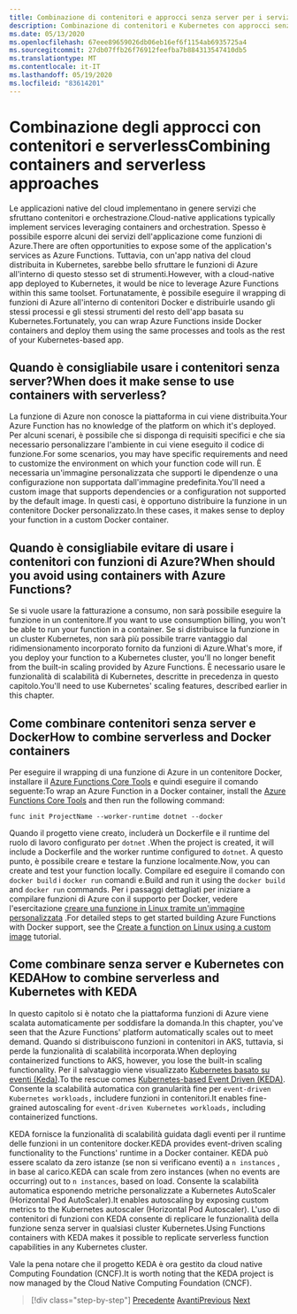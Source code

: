 ```yaml
---
title: Combinazione di contenitori e approcci senza server per i servizi nativi del cloud
description: Combinazione di contenitori e Kubernetes con approcci senza server
ms.date: 05/13/2020
ms.openlocfilehash: 67eee89659026db06eb16ef6f1154ab6935725a4
ms.sourcegitcommit: 27db07ffb26f76912feefba7b884313547410db5
ms.translationtype: MT
ms.contentlocale: it-IT
ms.lasthandoff: 05/19/2020
ms.locfileid: "83614201"
---
```

# <a name="combining-containers-and-serverless-approaches"></a><span data-ttu-id="a5306-103">Combinazione degli approcci con contenitori e serverless</span><span class="sxs-lookup"><span data-stu-id="a5306-103">Combining containers and serverless approaches</span></span>

<span data-ttu-id="a5306-104">Le applicazioni native del cloud implementano in genere servizi che sfruttano contenitori e orchestrazione.</span><span class="sxs-lookup"><span data-stu-id="a5306-104">Cloud-native applications typically implement services leveraging containers and orchestration.</span></span> <span data-ttu-id="a5306-105">Spesso è possibile esporre alcuni dei servizi dell'applicazione come funzioni di Azure.</span><span class="sxs-lookup"><span data-stu-id="a5306-105">There are often opportunities to expose some of the application's services as Azure Functions.</span></span> <span data-ttu-id="a5306-106">Tuttavia, con un'app nativa del cloud distribuita in Kubernetes, sarebbe bello sfruttare le funzioni di Azure all'interno di questo stesso set di strumenti.</span><span class="sxs-lookup"><span data-stu-id="a5306-106">However, with a cloud-native app deployed to Kubernetes, it would be nice to leverage Azure Functions within this same toolset.</span></span> <span data-ttu-id="a5306-107">Fortunatamente, è possibile eseguire il wrapping di funzioni di Azure all'interno di contenitori Docker e distribuirle usando gli stessi processi e gli stessi strumenti del resto dell'app basata su Kubernetes.</span><span class="sxs-lookup"><span data-stu-id="a5306-107">Fortunately, you can wrap Azure Functions inside Docker containers and deploy them using the same processes and tools as the rest of your Kubernetes-based app.</span></span>

## <a name="when-does-it-make-sense-to-use-containers-with-serverless"></a><span data-ttu-id="a5306-108">Quando è consigliabile usare i contenitori senza server?</span><span class="sxs-lookup"><span data-stu-id="a5306-108">When does it make sense to use containers with serverless?</span></span>

<span data-ttu-id="a5306-109">La funzione di Azure non conosce la piattaforma in cui viene distribuita.</span><span class="sxs-lookup"><span data-stu-id="a5306-109">Your Azure Function has no knowledge of the platform on which it's deployed.</span></span> <span data-ttu-id="a5306-110">Per alcuni scenari, è possibile che si disponga di requisiti specifici e che sia necessario personalizzare l'ambiente in cui viene eseguito il codice di funzione.</span><span class="sxs-lookup"><span data-stu-id="a5306-110">For some scenarios, you may have specific requirements and need to customize the environment on which your function code will run.</span></span> <span data-ttu-id="a5306-111">È necessaria un'immagine personalizzata che supporti le dipendenze o una configurazione non supportata dall'immagine predefinita.</span><span class="sxs-lookup"><span data-stu-id="a5306-111">You'll need a custom image that supports dependencies or a configuration not supported by the default image.</span></span> <span data-ttu-id="a5306-112">In questi casi, è opportuno distribuire la funzione in un contenitore Docker personalizzato.</span><span class="sxs-lookup"><span data-stu-id="a5306-112">In these cases, it makes sense to deploy your function in a custom Docker container.</span></span>

## <a name="when-should-you-avoid-using-containers-with-azure-functions"></a><span data-ttu-id="a5306-113">Quando è consigliabile evitare di usare i contenitori con funzioni di Azure?</span><span class="sxs-lookup"><span data-stu-id="a5306-113">When should you avoid using containers with Azure Functions?</span></span>

<span data-ttu-id="a5306-114">Se si vuole usare la fatturazione a consumo, non sarà possibile eseguire la funzione in un contenitore.</span><span class="sxs-lookup"><span data-stu-id="a5306-114">If you want to use consumption billing, you won't be able to run your function in a container.</span></span> <span data-ttu-id="a5306-115">Se si distribuisce la funzione in un cluster Kubernetes, non sarà più possibile trarre vantaggio dal ridimensionamento incorporato fornito da funzioni di Azure.</span><span class="sxs-lookup"><span data-stu-id="a5306-115">What's more, if you deploy your function to a Kubernetes cluster, you'll no longer benefit from the built-in scaling provided by Azure Functions.</span></span> <span data-ttu-id="a5306-116">È necessario usare le funzionalità di scalabilità di Kubernetes, descritte in precedenza in questo capitolo.</span><span class="sxs-lookup"><span data-stu-id="a5306-116">You'll need to use Kubernetes' scaling features, described earlier in this chapter.</span></span>

## <a name="how-to-combine-serverless-and-docker-containers"></a><span data-ttu-id="a5306-117">Come combinare contenitori senza server e Docker</span><span class="sxs-lookup"><span data-stu-id="a5306-117">How to combine serverless and Docker containers</span></span>

<span data-ttu-id="a5306-118">Per eseguire il wrapping di una funzione di Azure in un contenitore Docker, installare il [Azure Functions Core Tools](https://github.com/Azure/azure-functions-core-tools) e quindi eseguire il comando seguente:</span><span class="sxs-lookup"><span data-stu-id="a5306-118">To wrap an Azure Function in a Docker container, install the [Azure Functions Core Tools](https://github.com/Azure/azure-functions-core-tools) and then run the following command:</span></span>

```console
func init ProjectName --worker-runtime dotnet --docker
```

<span data-ttu-id="a5306-119">Quando il progetto viene creato, includerà un Dockerfile e il runtime del ruolo di lavoro configurato per `dotnet` .</span><span class="sxs-lookup"><span data-stu-id="a5306-119">When the project is created, it will include a Dockerfile and the worker runtime configured to `dotnet`.</span></span> <span data-ttu-id="a5306-120">A questo punto, è possibile creare e testare la funzione localmente.</span><span class="sxs-lookup"><span data-stu-id="a5306-120">Now, you can create and test your function locally.</span></span> <span data-ttu-id="a5306-121">Compilare ed eseguire il comando con `docker build` i `docker run` comandi e.</span><span class="sxs-lookup"><span data-stu-id="a5306-121">Build and run it using the  `docker build` and `docker run` commands.</span></span> <span data-ttu-id="a5306-122">Per i passaggi dettagliati per iniziare a compilare funzioni di Azure con il supporto per Docker, vedere l'esercitazione [creare una funzione in Linux tramite un'immagine personalizzata](https://docs.microsoft.com/azure/azure-functions/functions-create-function-linux-custom-image) .</span><span class="sxs-lookup"><span data-stu-id="a5306-122">For detailed steps to get started building Azure Functions with Docker support, see the [Create a function on Linux using a custom image](https://docs.microsoft.com/azure/azure-functions/functions-create-function-linux-custom-image) tutorial.</span></span>

## <a name="how-to-combine-serverless-and-kubernetes-with-keda"></a><span data-ttu-id="a5306-123">Come combinare senza server e Kubernetes con KEDA</span><span class="sxs-lookup"><span data-stu-id="a5306-123">How to combine serverless and Kubernetes with KEDA</span></span>

<span data-ttu-id="a5306-124">In questo capitolo si è notato che la piattaforma funzioni di Azure viene scalata automaticamente per soddisfare la domanda.</span><span class="sxs-lookup"><span data-stu-id="a5306-124">In this chapter, you've seen that the Azure Functions' platform automatically scales out to meet demand.</span></span> <span data-ttu-id="a5306-125">Quando si distribuiscono funzioni in contenitori in AKS, tuttavia, si perde la funzionalità di scalabilità incorporata.</span><span class="sxs-lookup"><span data-stu-id="a5306-125">When deploying containerized functions to AKS, however, you lose the built-in scaling functionality.</span></span> <span data-ttu-id="a5306-126">Per il salvataggio viene visualizzato [Kubernetes basato su eventi (Keda)](https://docs.microsoft.com/azure/azure-functions/functions-kubernetes-keda).</span><span class="sxs-lookup"><span data-stu-id="a5306-126">To the rescue comes [Kubernetes-based Event Driven (KEDA)](https://docs.microsoft.com/azure/azure-functions/functions-kubernetes-keda).</span></span> <span data-ttu-id="a5306-127">Consente la scalabilità automatica con granularità fine per `event-driven Kubernetes workloads,` includere funzioni in contenitori.</span><span class="sxs-lookup"><span data-stu-id="a5306-127">It enables fine-grained autoscaling for `event-driven Kubernetes workloads,` including containerized functions.</span></span>

<span data-ttu-id="a5306-128">KEDA fornisce la funzionalità di scalabilità guidata dagli eventi per il runtime delle funzioni in un contenitore docker.</span><span class="sxs-lookup"><span data-stu-id="a5306-128">KEDA provides event-driven scaling functionality to the Functions' runtime in a Docker container.</span></span> <span data-ttu-id="a5306-129">KEDA può essere scalato da zero istanze (se non si verificano eventi) a `n instances` , in base al carico.</span><span class="sxs-lookup"><span data-stu-id="a5306-129">KEDA can scale from zero instances (when no events are occurring) out to `n instances`, based on load.</span></span> <span data-ttu-id="a5306-130">Consente la scalabilità automatica esponendo metriche personalizzate a Kubernetes AutoScaler (Horizontal Pod AutoScaler).</span><span class="sxs-lookup"><span data-stu-id="a5306-130">It enables autoscaling by exposing custom metrics to the Kubernetes autoscaler (Horizontal Pod Autoscaler).</span></span> <span data-ttu-id="a5306-131">L'uso di contenitori di funzioni con KEDA consente di replicare le funzionalità della funzione senza server in qualsiasi cluster Kubernetes.</span><span class="sxs-lookup"><span data-stu-id="a5306-131">Using Functions containers with KEDA makes it possible to replicate serverless function capabilities in any Kubernetes cluster.</span></span>

<span data-ttu-id="a5306-132">Vale la pena notare che il progetto KEDA è ora gestito da cloud native Computing Foundation (CNCF).</span><span class="sxs-lookup"><span data-stu-id="a5306-132">It is worth noting that the KEDA project is now managed by the Cloud Native Computing Foundation (CNCF).</span></span>

>[!div class="step-by-step"]
><span data-ttu-id="a5306-133">[Precedente](leverage-serverless-functions.md) 
> [Avanti](deploy-containers-azure.md)</span><span class="sxs-lookup"><span data-stu-id="a5306-133">[Previous](leverage-serverless-functions.md)
[Next](deploy-containers-azure.md)</span></span>
